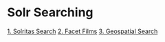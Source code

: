 # Solr Searching

[1. Solritas Search](1-solritas-search.md)
[2. Facet Films](2-facet-films.md)
[3. Geospatial Search](3-geospatial.md)
